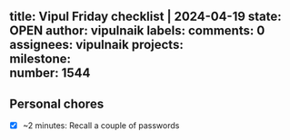 title:	Vipul Friday checklist | 2024-04-19
state:	OPEN
author:	vipulnaik
labels:	
comments:	0
assignees:	vipulnaik
projects:	
milestone:	
number:	1544
--
## Personal chores

- [x] ~2 minutes: Recall a couple of passwords
